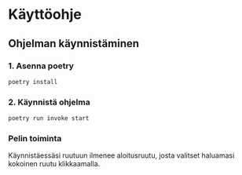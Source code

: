 # Käyttöohje

## Ohjelman käynnistäminen

### 1. Asenna poetry

```bash
poetry install
```

### 2. Käynnistä ohjelma

```bash
poetry run invoke start
```

### Pelin toiminta

Käynnistäessäsi ruutuun ilmenee aloitusruutu, josta valitset haluamasi kokoinen ruutu klikkaamalla. 